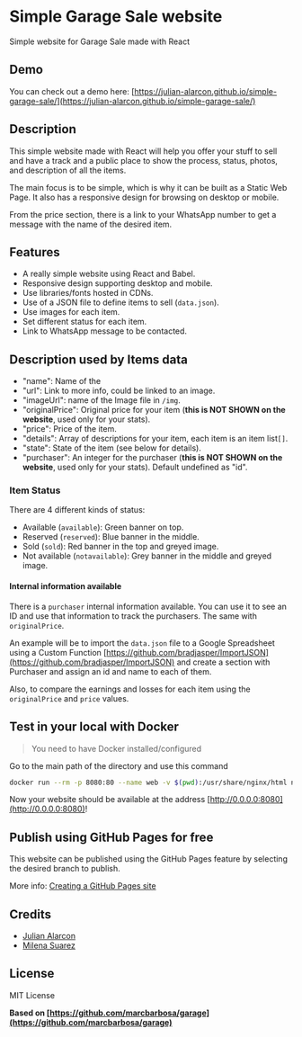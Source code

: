 # Simple Garage Sale website

Simple website for Garage Sale made with React

## Demo

You can check out a demo here:
[https://julian-alarcon.github.io/simple-garage-sale/](https://julian-alarcon.github.io/simple-garage-sale/)

## Description

This simple website made with React will help you offer your stuff to sell
and have a track and a public place to show the process, status, photos, and
description of all the items.

The main focus is to be simple, which is why it can be built as a Static Web Page.
It also has a responsive design for browsing on desktop or mobile.

From the price section, there is a link to your WhatsApp number to get a message
with the name of the desired item.

## Features

* A really simple website using React and Babel.
* Responsive design supporting desktop and mobile.
* Use libraries/fonts hosted in CDNs.
* Use of a JSON file to define items to sell (`data.json`).
* Use images for each item.
* Set different status for each item.
* Link to WhatsApp message to be contacted.

## Description used by Items data

* "name": Name of the
* "url": Link to more info, could be linked to an image.
* "imageUrl": name of the Image file in `/img`.
* "originalPrice": Original price for your item
  (**this is NOT SHOWN on the website**, used only for your stats).
* "price": Price of the item.
* "details": Array of descriptions for your item, each item is an item
  list`[]`.
* "state": State of the item (see below for details).
* "purchaser": An integer for the purchaser
  (**this is NOT SHOWN on the website**, used only for your stats). Default
  undefined as "id".

### Item Status

There are 4 different kinds of status:

* Available (`available`): Green banner on top.
* Reserved (`reserved`): Blue banner in the middle.
* Sold (`sold`): Red banner in the top and greyed image.
* Not available (`notavailable`): Grey banner in the middle and greyed image.

#### Internal information available

There is a `purchaser` internal information available. You can use it to see an
ID and use that information to track the purchasers. The same with
`originalPrice`.

An example will be to import the `data.json` file to a Google Spreadsheet using
a Custom Function [https://github.com/bradjasper/ImportJSON](https://github.com/bradjasper/ImportJSON)
and create a section with Purchaser and assign an id and name to each of them.

Also, to compare the earnings and losses for each item using the `originalPrice`
and `price` values.

## Test in your local with Docker

> You need to have Docker installed/configured

Go to the main path of the directory and use this command

```sh
docker run --rm -p 8080:80 --name web -v $(pwd):/usr/share/nginx/html nginx
```

Now your website should be available at the address
[http://0.0.0.0:8080](http://0.0.0.0:8080)!

## Publish using GitHub Pages for free

This website can be published using the GitHub Pages feature by selecting the
desired branch to publish.

More info:
[Creating a GitHub Pages site](https://docs.github.com/en/pages/getting-started-with-github-pages/creating-a-github-pages-site)

## Credits

* [Julian Alarcon](https://github.com/julian-alarcon/)
* [Milena Suarez](https://github.com/milenasuarezl)

## License

MIT License

**Based on [https://github.com/marcbarbosa/garage](https://github.com/marcbarbosa/garage)**
